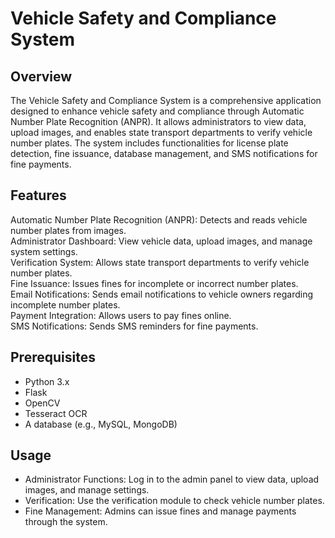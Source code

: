 # Vehicle Safety and Compliance System
## Overview
The Vehicle Safety and Compliance System is a comprehensive application designed to enhance vehicle safety and compliance through Automatic Number Plate Recognition (ANPR). It allows administrators to view data, upload images, and enables state transport departments to verify vehicle number plates. The system includes functionalities for license plate detection, fine issuance, database management, and SMS notifications for fine payments.

## Features
Automatic Number Plate Recognition (ANPR): Detects and reads vehicle number plates from images.<br>
Administrator Dashboard: View vehicle data, upload images, and manage system settings.<br>
Verification System: Allows state transport departments to verify vehicle number plates.<br>
Fine Issuance: Issues fines for incomplete or incorrect number plates.<br>
Email Notifications: Sends email notifications to vehicle owners regarding incomplete number plates.<br>
Payment Integration: Allows users to pay fines online.<br>
SMS Notifications: Sends SMS reminders for fine payments.<br>


## Prerequisites
- Python 3.x
- Flask
- OpenCV
- Tesseract OCR
- A database (e.g., MySQL, MongoDB)

## Usage
- Administrator Functions: Log in to the admin panel to view data, upload images, and manage settings.
- Verification: Use the verification module to check vehicle number plates.
- Fine Management: Admins can issue fines and manage payments through the system.

  
